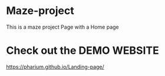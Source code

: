 # Maze-project
This is a maze project Page with a Home page
# Check out the DEMO WEBSITE
https://pharium.github.io/Landing-page/

